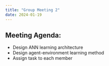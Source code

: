 ```yaml
---
title: "Group Meeting 2"
date: 2024-01-19
---
```


## Meeting Agenda:
* Design ANN learning architecture
* Design agent-environment learning method
* Assign task to each member
